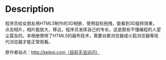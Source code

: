 # Description

程序员给女朋友用HTML5制作的3D相册，使用鼠标拖拽，能看到3D旋转效果，点击相片，相片能放大，移近。程序员发挥自己的专长，这是那些不懂编程的人望尘莫及的。本相册使用了HTML5的画布技术，需要谷歌浏览器或火狐浏览器等现代浏览器才能正常观看。



原作者站点：http://keleyi.com（目前无法访问）